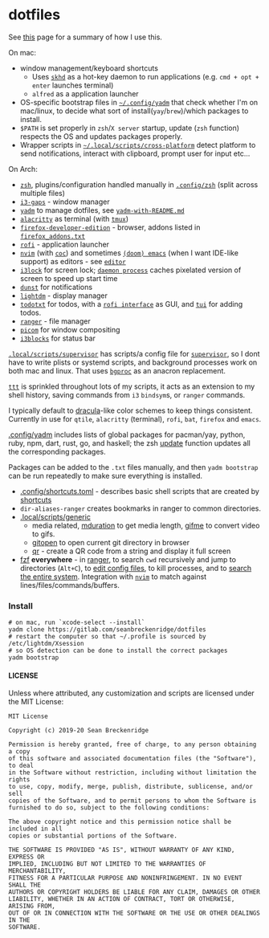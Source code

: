 # dotfiles

See [this](https://exobrain.sean.fish/tools/) page for a summary of how I use this.

On mac:

* window management/keyboard shortcuts
  * Uses [`skhd`](https://github.com/koekeishiya/skhd) as a hot-key daemon to run applications (e.g. `cmd + opt + enter` launches terminal)
  * `alfred` as a application launcher
* OS-specific bootstrap files in [`~/.config/yadm`](.config/yadm) that check whether I'm on mac/linux, to decide what sort of install(`yay`/`brew`)/which packages to install.
* `$PATH` is set properly in `zsh`/`X server` startup, update (`zsh` function) respects the OS and updates packages properly.
* Wrapper scripts in [`~/.local/scripts/cross-platform`](.local/scripts/cross-platform) detect platform to send notifications, interact with clipboard, prompt user for input etc...

On Arch:

- [`zsh`](http://zsh.sourceforge.net/), plugins/configuration handled manually in [`.config/zsh`](.config/zsh) (split across multiple files)
- [`i3-gaps`](https://github.com/Airblader/i3) - window manager
- [`yadm`](https://yadm.io) to manage dotfiles, see [`yadm-with-README.md`](.config/yadm/yadm-with-README.md)
- [`alacritty`](https://github.com/alacritty/alacritty) as terminal (with [`tmux`](https://github.com/tmux/tmux))
- [`firefox-developer-edition`](https://www.archlinux.org/packages/community/x86_64/firefox-developer-edition/) - browser, addons listed in [`firefox_addons.txt`](./.local/share/firefox_addons.txt)
- [`rofi`](https://github.com/davatorium/rofi) - application launcher
- [`nvim`](https://neovim.io/) (with [`coc`](https://github.com/neoclide/coc.nvim)) and sometimes [`(doom) emacs`](https://github.com/hlissner/doom-emacs) (when I want IDE-like support) as editors - see [`editor`](.local/scripts/cross-platform/editor)
- [`i3lock`](https://i3wm.org/i3lock/) for screen lock; [`daemon process`](.local/scripts/cross-platform/lock-screen) caches pixelated version of screen to speed up start time
- [`dunst`](https://dunst-project.org/) for notifications
- [`lightdm`](https://wiki.archlinux.org/index.php/LightDM) - display manager
- [`todotxt`](http://todotxt.org/) for todos, with a [`rofi interface`](.local/scripts/bin/todo_prompt) as GUI, and [`tui`](https://github.com/seanbreckenridge/full_todotxt) for adding todos.
- [`ranger`](https://github.com/ranger/ranger) - file manager
- [`picom`](https://github.com/yshui/picom) for window compositing
- [`i3blocks`](https://github.com/vivien/i3blocks) for status bar

[`.local/scripts/supervisor`](.local/scripts/supervisor) has scripts/a config file for [`supervisor`](https://github.com/Supervisor/supervisor), so I dont have to write plists or systemd scripts, and background processes work on both mac and linux. That uses [`bgproc`](https://github.com/seanbreckenridge/bgproc) as an anacron replacement.

[`ttt`](https://github.com/seanbreckenridge/ttt/) is sprinkled throughout lots of my scripts, it acts as an extension to my shell history, saving commands from `i3` `bindsym`s, or `ranger` commands.

I typically default to [dracula](https://draculatheme.com/)-like color schemes to keep things consistent. Currently in use for `qtile`, `alacritty` (terminal), `rofi`, `bat`, `firefox` and `emacs`.

[.config/yadm](.config/yadm) includes lists of global packages for pacman/yay, python, ruby, npm, dart, rust, go, and haskell; the zsh [update](.config/zsh/functions/update) function updates all the corresponding packages.

Packages can be added to the `.txt` files manually, and then `yadm bootstrap` can be run repeatedly to make sure everything is installed.

- [.config/shortcuts.toml](.config/shortcuts.toml) - describes basic shell scripts that are created by [shortcuts](https://github.com/seanbreckenridge/shortcuts)
- `dir-aliases-ranger` creates bookmarks in ranger to common directories.
- [.local/scripts/generic](.local/scripts/generic)
    - media related, [mduration](.local/scripts/generic/mduration) to get media length, [gifme](.local/scripts/generic/gifme) to convert video to gifs.
    - [gitopen](.local/scripts/generic/gitopen) to open current git directory in browser
    - [qr](.local/scripts/generic/qr) - create a QR code from a string and display it full screen
- [fzf](https://github.com/junegunn/fzf) **everywhere** - in [ranger](https://gitlab.com/seanbreckenridge/dotfiles/-/blob/master/.config/ranger/commands.py), to search `cwd` recursively and jump to directories (`Alt+C`), to [edit config files](https://gitlab.com/seanbreckenridge/dotfiles/-/blob/c072c474d0ec497761f484d0b11ec555ef397062/.config/shortcuts.toml#L7-15), to kill processes, and to [search the entire system](https://gitlab.com/seanbreckenridge/dotfiles/-/blob/master/.config/zsh/functions/flocate). Integration with [`nvim`](.config/nvim/init.vim) to match against lines/files/commands/buffers.

### Install

    # on mac, run `xcode-select --install`
    yadm clone https://gitlab.com/seanbreckenridge/dotfiles
    # restart the computer so that ~/.profile is sourced by /etc/lightdm/Xsession
    # so OS detection can be done to install the correct packages
    yadm bootstrap

#### LICENSE

Unless where attributed, any customization and scripts are licensed under the MIT License:

```
MIT License

Copyright (c) 2019-20 Sean Breckenridge

Permission is hereby granted, free of charge, to any person obtaining a copy
of this software and associated documentation files (the "Software"), to deal
in the Software without restriction, including without limitation the rights
to use, copy, modify, merge, publish, distribute, sublicense, and/or sell
copies of the Software, and to permit persons to whom the Software is
furnished to do so, subject to the following conditions:

The above copyright notice and this permission notice shall be included in all
copies or substantial portions of the Software.

THE SOFTWARE IS PROVIDED "AS IS", WITHOUT WARRANTY OF ANY KIND, EXPRESS OR
IMPLIED, INCLUDING BUT NOT LIMITED TO THE WARRANTIES OF MERCHANTABILITY,
FITNESS FOR A PARTICULAR PURPOSE AND NONINFRINGEMENT. IN NO EVENT SHALL THE
AUTHORS OR COPYRIGHT HOLDERS BE LIABLE FOR ANY CLAIM, DAMAGES OR OTHER
LIABILITY, WHETHER IN AN ACTION OF CONTRACT, TORT OR OTHERWISE, ARISING FROM,
OUT OF OR IN CONNECTION WITH THE SOFTWARE OR THE USE OR OTHER DEALINGS IN THE
SOFTWARE.
```
